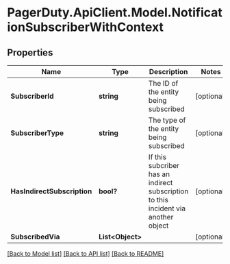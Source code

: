 # PagerDuty.ApiClient.Model.NotificationSubscriberWithContext
## Properties

Name | Type | Description | Notes
------------ | ------------- | ------------- | -------------
**SubscriberId** | **string** | The ID of the entity being subscribed | [optional] 
**SubscriberType** | **string** | The type of the entity being subscribed | [optional] 
**HasIndirectSubscription** | **bool?** | If this subcriber has an indirect subscription to this incident via another object | [optional] 
**SubscribedVia** | **List&lt;Object&gt;** |  | [optional] 

[[Back to Model list]](../README.md#documentation-for-models) [[Back to API list]](../README.md#documentation-for-api-endpoints) [[Back to README]](../README.md)

